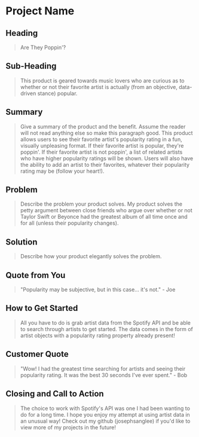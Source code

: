 # Project Name #

<!-- 
> This material was originally posted [here](http://www.quora.com/What-is-Amazons-approach-to-product-development-and-product-management). It is reproduced here for posterities sake.

There is an approach called "working backwards" that is widely used at Amazon. They work backwards from the customer, rather than starting with an idea for a product and trying to bolt customers onto it. While working backwards can be applied to any specific product decision, using this approach is especially important when developing new products or features.

For new initiatives a product manager typically starts by writing an internal press release announcing the finished product. The target audience for the press release is the new/updated product's customers, which can be retail customers or internal users of a tool or technology. Internal press releases are centered around the customer problem, how current solutions (internal or external) fail, and how the new product will blow away existing solutions.

If the benefits listed don't sound very interesting or exciting to customers, then perhaps they're not (and shouldn't be built). Instead, the product manager should keep iterating on the press release until they've come up with benefits that actually sound like benefits. Iterating on a press release is a lot less expensive than iterating on the product itself (and quicker!).

If the press release is more than a page and a half, it is probably too long. Keep it simple. 3-4 sentences for most paragraphs. Cut out the fat. Don't make it into a spec. You can accompany the press release with a FAQ that answers all of the other business or execution questions so the press release can stay focused on what the customer gets. My rule of thumb is that if the press release is hard to write, then the product is probably going to suck. Keep working at it until the outline for each paragraph flows. 

Oh, and I also like to write press-releases in what I call "Oprah-speak" for mainstream consumer products. Imagine you're sitting on Oprah's couch and have just explained the product to her, and then you listen as she explains it to her audience. That's "Oprah-speak", not "Geek-speak".

Once the project moves into development, the press release can be used as a touchstone; a guiding light. The product team can ask themselves, "Are we building what is in the press release?" If they find they're spending time building things that aren't in the press release (overbuilding), they need to ask themselves why. This keeps product development focused on achieving the customer benefits and not building extraneous stuff that takes longer to build, takes resources to maintain, and doesn't provide real customer benefit (at least not enough to warrant inclusion in the press release).
 -->
 
## Heading ##
  > Are They Poppin'?

## Sub-Heading ##
  > This product is geared towards music lovers who are curious as to whether or not their favorite artist is actually (from an objective, data-driven stance) popular.

## Summary ##
  > Give a summary of the product and the benefit. Assume the reader will not read anything else so make this paragraph good.
  > This product allows users to see their favorite artist's popularity rating in a fun, visually unpleasing format. If their favorite artist is popular, they're poppin'. If their favorite artist is not poppin', a list of related artists who have higher popularity ratings will be shown. Users will also have the ability to add an artist to their favorites, whatever their popularity rating may be (follow your heart!).

## Problem ##
  > Describe the problem your product solves.
  > My product solves the petty argument between close friends who argue over whether or not Taylor Swift or Beyonce had the greatest album of all time once and for all (unless their popularity changes).

## Solution ##
  > Describe how your product elegantly solves the problem.

## Quote from You ##
  > "Popularity may be subjective, but in this case... it's not." - Joe

## How to Get Started ##
  > All you have to do is grab artist data from the Spotify API and be able to search through artists to get started. The data comes in the form of artist objects with a popularity rating property already present!

## Customer Quote ##
  > "Wow! I had the greatest time searching for artists and seeing their popularity rating. It was the best 30 seconds I've ever spent." - Bob

## Closing and Call to Action ##
  > The choice to work with Spotify's API was one I had been wanting to do for a long time. I hope you enjoy my attempt at using artist data in an unusual way! Check out my github (josephsanglee) if you'd like to view more of my projects in the future!
